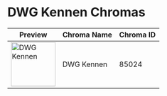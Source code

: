 # DWG Kennen Chromas

| Preview | Chroma Name | Chroma ID |
|---|---|---|
| <img src='https://raw.communitydragon.org/latest/plugins/rcp-be-lol-game-data/global/default/v1/champion-chroma-images/85/85024.png' alt='DWG Kennen' width='100'> | DWG Kennen | 85024 |
